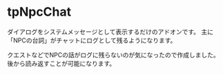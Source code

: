 # tpNpcChat
ダイアログをシステムメッセージとして表示するだけのアドオンです。
主に「NPCの台詞」がチャットにログとして残るようになります。

クエストなどでNPCの話がログに残らないのが気になったので作成しました。
後から読み返すことが可能になります。

